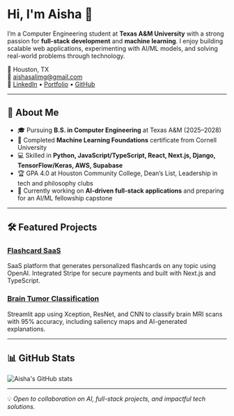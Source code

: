 
# Hi, I'm Aisha 👋

I’m a Computer Engineering student at **Texas A&M University** with a strong passion for **full-stack development** and **machine learning**. I enjoy building scalable web applications, experimenting with AI/ML models, and solving real-world problems through technology.  

📍 Houston, TX  
📧 [aishasalimg@gmail.com](mailto:aishasalimg@gmail.com)  
🔗 [LinkedIn](https://www.linkedin.com/in/aisha-salimgereyeva/) • [Portfolio](https://aishasalim.github.io/) • [GitHub](https://github.com/aishasalim)

---

## 🚀 About Me
- 🎓 Pursuing **B.S. in Computer Engineering** at Texas A&M (2025–2028)  
- 🧠 Completed **Machine Learning Foundations** certificate from Cornell University  
- 💻 Skilled in **Python, JavaScript/TypeScript, React, Next.js, Django, TensorFlow/Keras, AWS, Supabase**  
- 🏆 GPA 4.0 at Houston Community College, Dean’s List, Leadership in tech and philosophy clubs  
- 🌱 Currently working on **AI-driven full-stack applications** and preparing for an AI/ML fellowship capstone  

---

## 🛠 Featured Projects

### [Flashcard SaaS](https://github.com/aishasalim/flashcard-saas)
SaaS platform that generates personalized flashcards on any topic using OpenAI. Integrated Stripe for secure payments and built with Next.js and TypeScript.

### [Brain Tumor Classification](https://github.com/aishasalim/btc)
Streamlit app using Xception, ResNet, and CNN to classify brain MRI scans with 95% accuracy, including saliency maps and AI-generated explanations.

---

## 📊 GitHub Stats
![Aisha's GitHub stats](https://github-readme-stats.vercel.app/api?username=aishasalim&show_icons=true&theme=dark)

---

💡 *Open to collaboration on AI, full-stack projects, and impactful tech solutions.*
